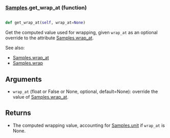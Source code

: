 ### [Samples](Samples.md).get_wrap_at (function)


```py

def get_wrap_at(self, wrap_at=None)

```



Get the computed value used for wrapping, given `wrap_at` as an optional
override to the attribute [Samples.wrap_at](Samples.wrap_at.md).

See also:

* [Samples.wrap_at](Samples.wrap_at.md)
* [Samples.wrap](Samples.wrap.md)

Arguments
------------
* `wrap_at` (float or False or None, optional, default=None): override
    the value of [Samples.wrap_at](Samples.wrap_at.md).

Returns
----------
* The computed wrapping value, accounting for [Samples.unit](Samples.unit.md) if `wrap_at`
    is None.

